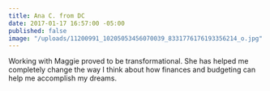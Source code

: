 ```yaml
---
title: Ana C. from DC
date: 2017-01-17 16:57:00 -05:00
published: false
image: "/uploads/11200991_10205053456070039_8331776176193356214_o.jpg"
---
```


Working with Maggie proved to be transformational. She has helped me completely change the way I think about how finances and budgeting can help me accomplish my dreams.